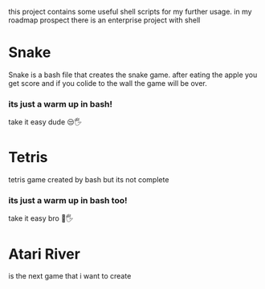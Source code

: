 this project contains some useful shell scripts for my further usage.
in my roadmap prospect there is an enterprise project with shell 

# Snake

Snake is a bash file that creates the snake game. 
after eating the apple you get score and if you colide to the wall the game will be over. 
### its just a warm up in bash!
take it easy dude 😒🖐️

# Tetris

tetris game created by bash but its not complete

### its just a warm up in bash too!
take it easy bro 🤨🖐️

# Atari River
is the next game that i want to create
